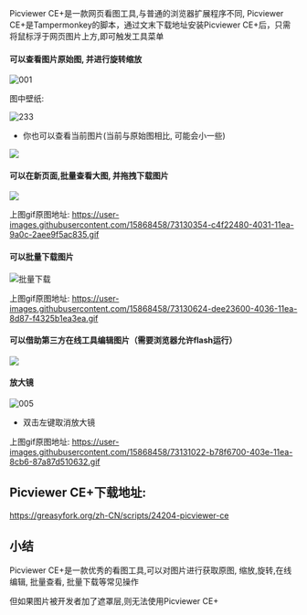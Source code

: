 Picviewer CE+是一款网页看图工具,与普通的浏览器扩展程序不同, Picviewer CE+是Tampermonkey的脚本，通过文末下载地址安装Picviewer CE+后，只需将鼠标浮于网页图片上方,即可触发工具菜单

#### 可以查看图片原始图, 并进行旋转缩放
![001](https://user-images.githubusercontent.com/15868458/72723103-d911ce00-3bba-11ea-9541-0be746977dbc.gif)

图中壁纸:

![233](https://user-images.githubusercontent.com/15868458/73131106-f07c0b80-403f-11ea-805f-57e2d668d09b.jpg)


- 你也可以查看当前图片(当前与原始图相比, 可能会小一些)

![](https://user-images.githubusercontent.com/15868458/72767872-7eb35480-3c30-11ea-814d-ce4678c81089.gif)


#### 可以在新页面,批量查看大图, 并拖拽下载图片

![](https://user-images.githubusercontent.com/15868458/73130353-c4598e00-4031-11ea-810e-9498677a40d1.gif)


上图gif原图地址: https://user-images.githubusercontent.com/15868458/73130354-c4f22480-4031-11ea-9a0c-2aee9f5ac835.gif

#### 可以批量下载图片

![批量下载](https://user-images.githubusercontent.com/15868458/73130625-dee23600-4036-11ea-8e0e-9a2764756635.gif)

上图gif原图地址: https://user-images.githubusercontent.com/15868458/73130624-dee23600-4036-11ea-8d87-f4325b1ea3ea.gif

#### 可以借助第三方在线工具编辑图片（需要浏览器允许flash运行）

![](https://user-images.githubusercontent.com/15868458/73130961-86fafd80-403d-11ea-8578-1621f1019437.gif)


#### 放大镜

![005](https://user-images.githubusercontent.com/15868458/73131021-b6f6d080-403e-11ea-8d49-fd55ee211ae2.gif)

- 双击左键取消放大镜

上图gif原图地址: https://user-images.githubusercontent.com/15868458/73131022-b78f6700-403e-11ea-8cb6-87a87d510632.gif


## Picviewer CE+下载地址:

https://greasyfork.org/zh-CN/scripts/24204-picviewer-ce


## 小结

Picviewer CE+是一款优秀的看图工具,可以对图片进行获取原图, 缩放,旋转,在线编辑, 批量查看, 批量下载等常见操作

但如果图片被开发者加了遮罩层,则无法使用Picviewer CE+